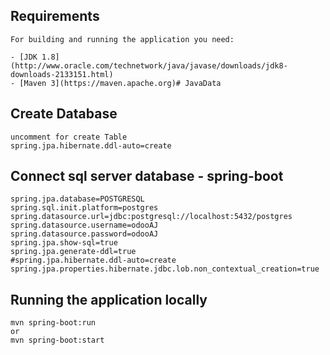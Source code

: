
## Requirements
```shell
For building and running the application you need:

- [JDK 1.8](http://www.oracle.com/technetwork/java/javase/downloads/jdk8-downloads-2133151.html)
- [Maven 3](https://maven.apache.org)# JavaData
```

## Create Database

```shell
uncomment for create Table 
spring.jpa.hibernate.ddl-auto=create
```

## Connect sql server database - spring-boot
```shell
spring.jpa.database=POSTGRESQL
spring.sql.init.platform=postgres
spring.datasource.url=jdbc:postgresql://localhost:5432/postgres
spring.datasource.username=odooAJ
spring.datasource.password=odooAJ
spring.jpa.show-sql=true
spring.jpa.generate-ddl=true
#spring.jpa.hibernate.ddl-auto=create
spring.jpa.properties.hibernate.jdbc.lob.non_contextual_creation=true
```

## Running the application locally
```shell
mvn spring-boot:run
or 
mvn spring-boot:start
```
